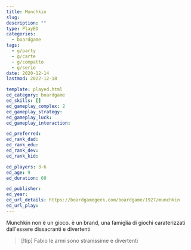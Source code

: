 ```yaml
---
title: Munchkin
slug: 
description: ""
type: PlayED
categories:
  - boardgame
tags:
  - g/party
  - g/carte
  - g/compatto
  - g/serie
date: 2020-12-14
lastmod: 2022-12-18

template: played.html
ed_category: boardgame
ed_skills: []
ed_gameplay_complex: 2
ed_gameplay_strategy: 
ed_gameplay_luck: 
ed_gameplay_interaction: 

ed_preferred: 
ed_rank_dad: 
ed_rank_edu: 
ed_rank_dev: 
ed_rank_kid: 

ed_players: 3-6
ed_age: 9
ed_duration: 60

ed_publisher: 
ed_year: 
ed_url_details: https://boardgamegeek.com/boardgame/1927/munchkin
ed_url_play: 
---
```


Munchkin non è un gioco. è un brand, una famiglia di giochi caraterizzati dall'essere dissacranti e divertenti

> [!tip] Fabio
> le armi sono stranissime e divertenti
